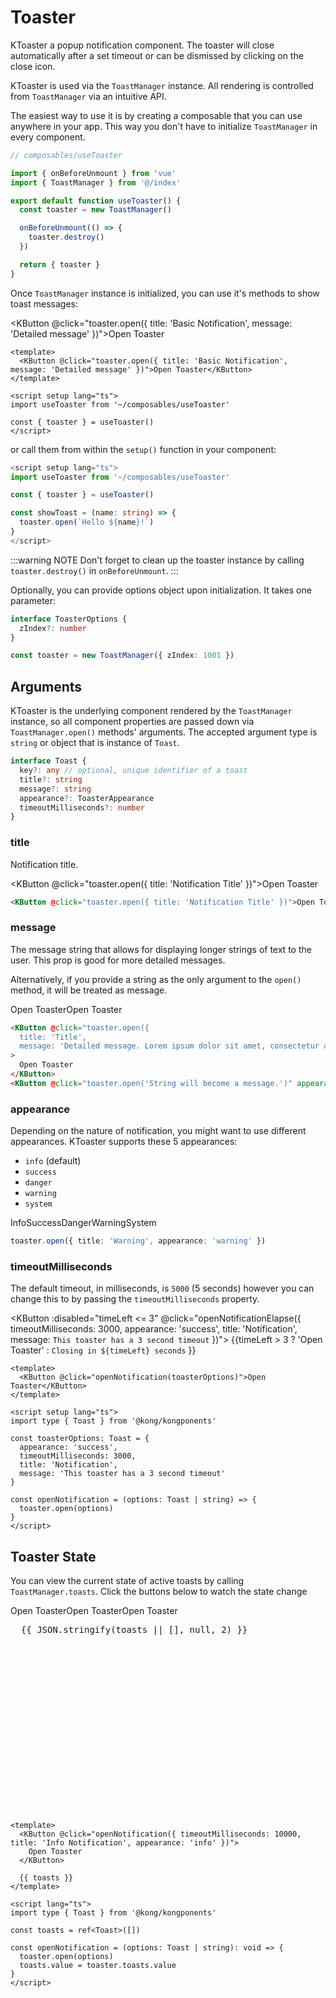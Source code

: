 # Toaster

KToaster a popup notification component. The toaster will close automatically after a set timeout or can be dismissed by clicking on the close icon.

KToaster is used via the `ToastManager` instance. All rendering is controlled from `ToastManager` via an intuitive API.

The easiest way to use it is by creating a composable that you can use anywhere in your app. This way you don't have to initialize `ToastManager` in every component.

```ts
// composables/useToaster

import { onBeforeUnmount } from 'vue'
import { ToastManager } from '@/index'

export default function useToaster() {
  const toaster = new ToastManager()

  onBeforeUnmount(() => {
    toaster.destroy()
  })

  return { toaster }
}
```

Once `ToastManager` instance is initialized, you can use it's methods to show toast messages:

<KButton @click="toaster.open({ title: 'Basic Notification', message: 'Detailed message' })">Open Toaster</KButton>

```vue
<template>
  <KButton @click="toaster.open({ title: 'Basic Notification', message: 'Detailed message' })">Open Toaster</KButton>
</template>

<script setup lang="ts">
import useToaster from '~/composables/useToaster'

const { toaster } = useToaster()
</script>
```

or call them from within the `setup()` function in your component:

```ts
<script setup lang="ts">
import useToaster from '~/composables/useToaster'

const { toaster } = useToaster()

const showToast = (name: string) => {
  toaster.open(`Hello ${name}!`)
}
</script>
```

:::warning NOTE
Don't forget to clean up the toaster instance by calling `toaster.destroy()` in `onBeforeUnmount`.
:::

Optionally, you can provide options object upon initialization. It takes one parameter:

```ts
interface ToasterOptions {
  zIndex?: number
}
```

```ts
const toaster = new ToastManager({ zIndex: 1001 })
```

## Arguments

KToaster is the underlying component rendered by the `ToastManager` instance, so all component properties are passed down via `ToastManager.open()` methods' arguments. The accepted argument type is `string` or object that is instance of `Toast`.

```ts
interface Toast {
  key?: any // optional, unique identifier of a toast
  title?: string
  message?: string
  appearance?: ToasterAppearance
  timeoutMilliseconds?: number
}
```

### title

Notification title.

<KButton @click="toaster.open({ title: 'Notification Title' })">Open Toaster</KButton>

```html
<KButton @click="toaster.open({ title: 'Notification Title' })">Open Toaster</KButton>
```

### message

The message string that allows for displaying longer strings of text to the user. This prop is good for more detailed messages.

Alternatively, if you provide a string as the only argument to the `open()` method, it will be treated as message.

<div class="horizontal-container">
  <KButton @click="toaster.open({ 
    title: 'Title',
    message: 'Detailed message. Lorem ipsum dolor sit amet, consectetur adipiscing elit, sed do eiusmod tempor incididunt ut labore et dolore magna aliqua.' })"
  >
    Open Toaster
  </KButton>
  <KButton @click="toaster.open('String will become a message.')" appearance="secondary">Open Toaster</KButton>
</div>

```html
<KButton @click="toaster.open({ 
  title: 'Title',
  message: 'Detailed message. Lorem ipsum dolor sit amet, consectetur adipiscing elit, sed do eiusmod tempor incididunt ut labore et dolore magna aliqua.' })"
>
  Open Toaster
</KButton>
<KButton @click="toaster.open('String will become a message.')" appearance="secondary">Open Toaster</KButton>
```

### appearance

Depending on the nature of notification, you might want to use different appearances. KToaster supports these 5 appearances:

* `info` (default)
* `success`
* `danger`
* `warning`
* `system`

<div class="horizontal-container">
  <KButton @click="toaster.open({ title: 'Info', appearance: 'info' })">
    <InfoIcon />
    Info
  </KButton>
  <KButton @click="toaster.open({ title: 'Success', appearance: 'success' })">
    <CheckCircleIcon />
    Success
  </KButton>
  <KButton
    @click="toaster.open({ title: 'Danger', appearance: 'danger' })"
    appearance="danger"
  >
    <ClearIcon />
    Danger
  </KButton>
  <KButton @click="toaster.open({ title: 'Warning', appearance: 'warning' })">
    <WarningIcon />
    Warning
  </KButton>
  <KButton
    @click="toaster.open({ title: 'System', appearance: 'system' })"
    appearance="secondary"
  >
    <KongIcon />
    System
  </KButton>
</div>

```ts
toaster.open({ title: 'Warning', appearance: 'warning' })
```

### timeoutMilliseconds

The default timeout, in milliseconds, is `5000` (5 seconds) however you can change this to by passing the `timeoutMilliseconds` property.

<KButton :disabled="timeLeft <= 3" @click="openNotificationElapse({ timeoutMilliseconds: 3000, appearance: 'success', title: 'Notification', message: `This toaster has a 3 second timeout` })">
  {{timeLeft > 3 ? 'Open Toaster' : `Closing in ${timeLeft} seconds` }}
</KButton>

```vue
<template>
  <KButton @click="openNotification(toasterOptions)">Open Toaster</KButton>
</template>

<script setup lang="ts">
import type { Toast } from '@kong/kongponents'

const toasterOptions: Toast = {
  appearance: 'success',
  timeoutMilliseconds: 3000,
  title: 'Notification',
  message: 'This toaster has a 3 second timeout'
}

const openNotification = (options: Toast | string) => {
  toaster.open(options)
}
</script>
```

## Toaster State

You can view the current state of active toasts by calling `ToastManager.toasts`. Click the buttons below to watch the state change

<div class="horizontal-container">
  <KButton @click="openNotification({ timeoutMilliseconds: 10000, title: 'Info Notification', appearance: 'info' })">
    Open Toaster
  </KButton>
  <KButton
    @click="openNotification({ title: 'Danger Notification', appearance: 'danger' })"
    appearance="danger"
  >
    Open Toaster
  </KButton>
  <KButton
    @click="openNotification('Basic Notification')"
    appearance="secondary"
  >
    Open Toaster
  </KButton>
</div>

<pre class="fixed-height-data-container">
  {{ JSON.stringify(toasts || [], null, 2) }}
</pre>

```vue
<template>
  <KButton @click="openNotification({ timeoutMilliseconds: 10000, title: 'Info Notification', appearance: 'info' })">
    Open Toaster
  </KButton>

  {{ toasts }}
</template>

<script lang="ts">
import type { Toast } from '@kong/kongponents'

const toasts = ref<Toast>([])

const openNotification = (options: Toast | string): void => {
  toaster.open(options)
  toasts.value = toaster.toasts.value
}
</script>
```

<script setup lang="ts">
import { InfoIcon, CheckCircleIcon, WarningIcon, ClearIcon, KongIcon } from '@kong/icons'
import { ref } from 'vue'
import type { ComponentInternalInstance } from 'vue'
import { ToastManager } from '@/index'

const toaster = new ToastManager()

const toasts = ref([])
const timeLeft = ref(4)

const openNotification = (options: Toast | string): void => {
  toaster.open(options)
  toasts.value = toaster.toasts.value
}

const openNotificationElapse = (options: Toast | string): void => {
  toaster.open(options)
  toasts.value = toaster.toasts.value
  timeLeft.value -= 1

  const interval = setInterval(() => {
    timeLeft.value -= 1

    if (timeLeft.value === 0){
      timeLeft.value = 4
      clearInterval(interval)
    }
  }, 1000)
}
</script>

<style lang="scss" scoped>
.horizontal-container {
  display: flex;
  gap: $kui-space-50;
  flex-wrap: wrap;
}

.fixed-height-data-container {
  height: 300px;
  overflow-y: auto;
}
</style>
